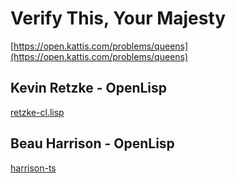 # Verify This, Your Majesty

[https://open.kattis.com/problems/queens](https://open.kattis.com/problems/queens)

## Kevin Retzke - OpenLisp

[retzke-cl.lisp](retzke-cl.lisp)

## Beau Harrison - OpenLisp

[harrison-ts](harrison-ts)
